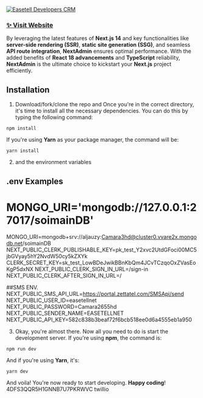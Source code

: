 [![Easetell Developers CRM](https://dev.easetellnetworks.com/)](https://dev.easetellnetworks.com/)


### [✨ Visit Website](https://dev.easetellnetworks.com/)

By leveraging the latest features of **Next.js 14** and key functionalities like **server-side rendering (SSR)**, **static site generation (SSG)**, and seamless **API route integration**, **NextAdmin** ensures optimal performance. With the added benefits of **React 18 advancements** and **TypeScript** reliability, **NextAdmin** is the ultimate choice to kickstart your **Next.js** project efficiently.

## Installation

1. Download/fork/clone the repo and Once you're in the correct directory, it's time to install all the necessary dependencies. You can do this by typing the following command:

```
npm install
```
If you're using **Yarn** as your package manager, the command will be:

```
yarn install
```

2. and the environment variables

## .env Examples

# MONGO_URI='mongodb://127.0.0.1:27017/soimainDB'
MONGO_URI=mongodb+srv://aljauzy:Camara3hd@cluster0.vvare2x.mongodb.net/soimainDB
NEXT_PUBLIC_CLERK_PUBLISHABLE_KEY=pk_test_Y2xvc2UtdGFoci00MC5jbGVyay5hY2NvdW50cy5kZXYk
CLERK_SECRET_KEY=sk_test_LowBDeJwikBBnKbQm4JCvTCzqoOxZVasEoKgP5dxNX
NEXT_PUBLIC_CLERK_SIGN_IN_URL=/sign-in
NEXT_PUBLIC_CLERK_AFTER_SIGN_IN_URL=/

##SMS ENV.
NEXT_PUBLIC_SMS_API_URL=https://portal.zettatel.com/SMSApi/send
NEXT_PUBLIC_USER_ID=easetellnet
NEXT_PUBLIC_PASSWORD=Camara2655hd
NEXT_PUBLIC_SENDER_NAME=EASETELLNET
NEXT_PUBLIC_API_KEY=582c838b3beaf72f6bcb518ee0d6a4555eb1a950

3. Okay, you're almost there. Now all you need to do is start the development server. If you're using **npm**, the command is:

```
npm run dev
```
And if you're using **Yarn**, it's:

```
yarn dev
```

And voila! You're now ready to start developing. **Happy coding**!
4DFS3QQR5H1GNNB7U7PKRWVC twillio
